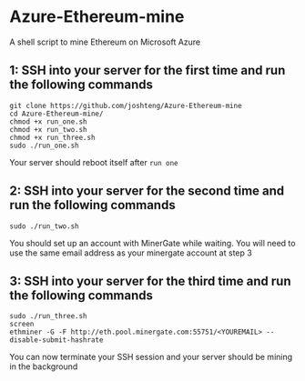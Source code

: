 # Azure-Ethereum-mine
A shell script to mine Ethereum on Microsoft Azure

## 1: SSH into your server for the first time and run the following commands
```
git clone https://github.com/joshteng/Azure-Ethereum-mine
cd Azure-Ethereum-mine/
chmod +x run_one.sh
chmod +x run_two.sh
chmod +x run_three.sh
sudo ./run_one.sh
```
Your server should reboot itself after `run one`

## 2: SSH into your server for the second time and run the following commands
```
sudo ./run_two.sh
```

You should set up an account with MinerGate while waiting. You will need to use the same email address as your minergate account at step 3

## 3: SSH into your server for the third time and run the following commands
```
sudo ./run_three.sh
screen
ethminer -G -F http://eth.pool.minergate.com:55751/<YOUREMAIL> --disable-submit-hashrate
```

You can now terminate your SSH session and your server should be mining in the background
